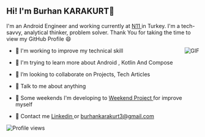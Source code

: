 <h2> Hi! I'm Burhan KARAKURT👋 </h2>

I'm an Android Engineer and working currently at <a href="http://www.n11.com"> N11 </a> in Turkey. I'm a tech-savvy, analytical thinker, problem solver. Thank You for taking the time to view my GitHub Profile :smile:

<img align="right" alt="GIF" src="https://github-readme-stats.vercel.app/api?username=burhankarakurtm&show_icons=true&theme=dark" style="max-width: 100%;">

- 🔭 I'm working to improve my technical skill

- 🌱 I'm trying to learn more about Android , Kotlin And Compose

- 👯 I’m looking to collaborate on Projects, Tech Articles

- 💬 Talk to me about anything

- 🔭 Some weekends I'm developing to <a href="https://github.com/burhankarakurtm/weekend-project"> Weekend Project </a> for improve myself

- 📝 Contact me <a href="https://www.linkedin.com/in/burhan-karakurt-754a5613b"> Linkedin </a> or burhankarakurt3@gmail.com

![Profile views](https://gpvc.arturio.dev/burhankarakurtm)

